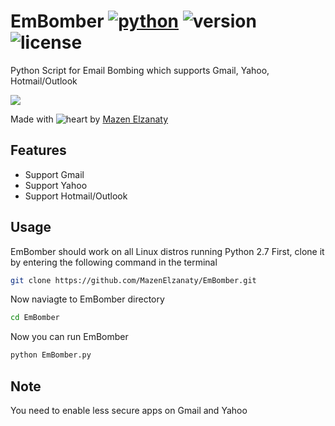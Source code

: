 # EmBomber [![python](https://img.shields.io/badge/Python-2.7-green.svg?style=style=flat-square)](https://www.python.org/downloads/) ![version](https://img.shields.io/badge/Build-Final-blue.svg) ![license](https://img.shields.io/badge/License-GPL_3-orange.svg?style=style=flat-square)

Python Script for Email Bombing which supports Gmail, Yahoo, Hotmail/Outlook

<a href="https://asciinema.org/a/LPEmn3kibOGFnt9229vaeuoWG" target="_blank"><img src="https://asciinema.org/a/LPEmn3kibOGFnt9229vaeuoWG.png" /></a>

Made with ![heart](https://cloud.githubusercontent.com/assets/4301109/16754758/82e3a63c-4813-11e6-9430-6015d98aeaab.png) by <a href=https://twitter.com/MazenElzanaty>Mazen Elzanaty</a>

## Features
- Support Gmail
- Support Yahoo
- Support Hotmail/Outlook

## Usage
EmBomber should work on all Linux distros running Python 2.7
First, clone it by entering the following command in the terminal
``` bash
git clone https://github.com/MazenElzanaty/EmBomber.git
```
Now naviagte to EmBomber directory
``` bash
cd EmBomber
```
Now you can run EmBomber
``` bash
python EmBomber.py
```
## Note
You need to enable less secure apps on Gmail and Yahoo
